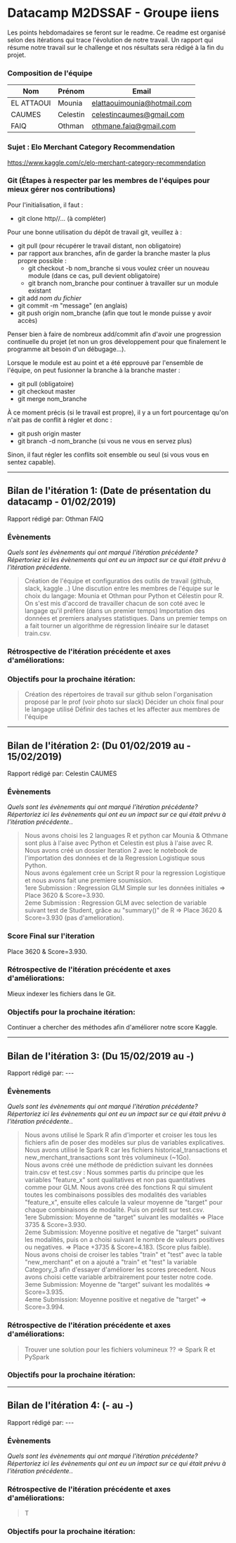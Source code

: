 # Datacamp M2DSSAF - Groupe iiens 
Les points hebdomadaires se feront sur le readme.
Ce readme est organisé selon des itérations qui trace l'évolution de notre travail. 
Un rapport qui résume notre travail sur le challenge et nos résultats sera rédigé à la fin du projet.


### Composition de l'équipe

| Nom                     | Prénom                   | Email                   |
| -------------           |-------------             |-------------            |
| EL ATTAOUI                   | Mounia           |    elattaouimounia@hotmail.com           |
| CAUMES                | Celestin                | celestincaumes@gmail.com                 |
| FAIQ                  | Othman                 | othmane.faiq@gmail.com                 |


### Sujet : Elo Merchant Category Recommendation 
https://www.kaggle.com/c/elo-merchant-category-recommendation


### Git (Étapes à respecter par les membres de l'équipes pour mieux gérer nos contributions)

Pour l'initialisation, il faut :
* git clone http//... (à compléter)

Pour une bonne utilisation du dépôt de travail git, veuillez à :
* git pull (pour récupérer le travail distant, non obligatoire)
* par rapport aux branches, afin de garder la branche master la plus propre possible :
  * git checkout -b nom_branche si vous voulez créer un nouveau module (dans ce cas, pull devient obligatoire)
  * git branch nom_branche pour continuer à travailler sur un module existant
* git add *nom du fichier*
* git commit -m "message" (en anglais)
* git push origin nom_branche (afin que tout le monde puisse y avoir accès)

Penser bien à faire de nombreux add/commit afin d'avoir une progression continuelle du projet (et non un gros développement pour que finalement le programme ait besoin d'un débugage...).

Lorsque le module est au point et a été epprouvé par l'ensemble de l'équipe, on peut fusionner la branche à la branche master :
* git pull (obligatoire)
* git checkout master
* git merge nom_branche

À ce moment précis (si le travail est propre), il y a un fort pourcentage qu'on n'ait pas de conflit à régler et donc :
* git push origin master
* git branch -d nom_branche (si vous ne vous en servez plus)

Sinon, il faut régler les conflits soit ensemble ou seul (si vous vous en sentez capable).

----------------------------------------------------------------------------------------------------------------------------
## Bilan de l'itération 1: (Date de présentation du datacamp - 01/02/2019)
Rapport rédigé par: Othman FAIQ

### Évènements 
*Quels sont les évènements qui ont marqué l'itération précédente? Répertoriez ici les évènements qui ont eu un impact sur ce qui était prévu à l'itération précédente.*
> Création de l'équipe et configuratios des outils de travail (github, slack, kaggle ..)
> Une discution entre les membres de l'équipe sur le choix du langage: Mounia et Othman pour Python et Célestin pour R. On s'est mis d'accord de travailler chacun de son coté avec le langage qu'il préfère (dans un premier temps)
> Importation des données et premiers analyses statistiques. Dans un premier temps on a fait tourner un algorithme de régression linéaire sur le dataset train.csv. 

### Rétrospective de l'itération précédente et axes d'améliorations:

### Objectifs pour la prochaine itération:
> Création des répertoires de travail sur github selon l'organisation proposé par le prof (voir photo sur slack)
> Décider un choix final pour le langage utilisé 
> Définir des taches et les affecter aux membres de l'équipe


----------------------------------------------------------------------------------------------------------------------------
## Bilan de l'itération 2: (Du 01/02/2019 au - 15/02/2019)
Rapport rédigé par: Celestin CAUMES

### Évènements 
*Quels sont les évènements qui ont marqué l'itération précédente? Répertoriez ici les évènements qui ont eu un impact sur ce qui était prévu à l'itération précédente.*.   
> Nous avons choisi les 2 languages R et python car Mounia & Othmane sont plus à l'aise avec Python et Celestin est plus à l'aise avec R.    
> Nous avons créé un dossier Iteration 2 avec le notebook de l'importation des données et de la Regression Logistique sous Python.   
> Nous avons également crée un Script R pour la regression Logistique et nous avons fait une premiere soumission.   
> 1ere Submission : Regression GLM Simple sur les données initiales => Place 3620 & Score=3.930.   
> 2eme Submission : Regression GLM avec selection de variable suivant test de Student, grâce au "summary()" de R => Place 3620 & Score=3.930 (pas d'amelioration).   


### Score Final sur l'iteration
Place 3620 & Score=3.930.    


### Rétrospective de l'itération précédente et axes d'améliorations:
Mieux indexer les fichiers dans le Git.    


### Objectifs pour la prochaine itération:
Continuer a chercher des méthodes afin d'améliorer notre score Kaggle.    
 
 




----------------------------------------------------------------------------------------------------------------------------
## Bilan de l'itération 3: (Du 15/02/2019 au -)
Rapport rédigé par: ---

### Évènements 
*Quels sont les évènements qui ont marqué l'itération précédente? Répertoriez ici les évènements qui ont eu un impact sur ce qui était prévu à l'itération précédente.*.     
> Nous avons utilisé le Spark R afin d'importer et croiser les tous les fichiers afin de poser des modèles sur plus de variables explicatives. Nous avons utilisé le Spark R car les fichiers historical_transactions et new_merchant_transactions sont très volumineux (~1Go).       
> Nous avons créé une méthode de prédiction suivant les données train.csv et test.csv : Nous sommes partis du principe que les variables "feature_x" sont qualitatives et non pas quantitatives comme pour GLM. Nous avons créé des fonctions R qui simulent toutes les combinaisons possibles des modalités des variables "feature_x", ensuite elles calcule la valeur moyenne de "target" pour chaque combinaisons de modalité. Puis on prédit sur test.csv.    
> 1ere Submission: Moyenne de "target" suivant les modalités => Place 3735 & Score=3.930.      
> 2eme Submission: Moyenne positive et negative de "target"  suivant les modalités, puis on a choisi suivant le nombre de valeurs positives ou negatives. => Place +3735 & Score=4.183. (Score plus faible).       
> Nous avons choisi de croiser les tables "train" et "test" avec la table "new_merchant" et on a ajouté a "train" et "test" la variable Category_3 afin d'essayer d'améliorer les scores precedent. Nous avons choisi cette variable arbitrairement pour tester notre code.      
> 3eme Submission: Moyenne de "target" suivant les modalités => Score=3.935.       
> 4eme Submission: Moyenne positive et negative de "target" => Score=3.994.     
>



### Rétrospective de l'itération précédente et axes d'améliorations:
> Trouver une solution pour les fichiers volumineux ?? => Spark R et PySpark
>

### Objectifs pour la prochaine itération:
> 
> 
> 





----------------------------------------------------------------------------------------------------------------------------
## Bilan de l'itération 4: (- au -)
Rapport rédigé par: ---

### Évènements 
*Quels sont les évènements qui ont marqué l'itération précédente? Répertoriez ici les évènements qui ont eu un impact sur ce qui était prévu à l'itération précédente.*.    
>      
> 
>  

### Rétrospective de l'itération précédente et axes d'améliorations:
> T
>

### Objectifs pour la prochaine itération:
> 
> 
> 


